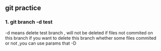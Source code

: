 ## git practice

### 1. git branch -d test
-d means delete test branch , will not be deleted if files not commited on this branch
if you want to delete this branch whether some files commited or not ,you can use params that -D

